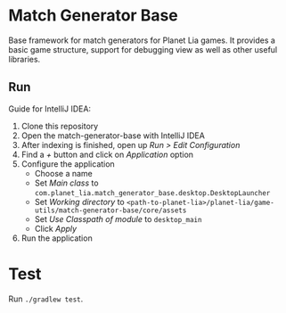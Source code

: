# Match Generator Base

Base framework for match generators for Planet Lia games. 
It provides a basic game structure, support for debugging view as well as other useful libraries.

## Run

Guide for IntelliJ IDEA:

1. Clone this repository
2. Open the match-generator-base with IntelliJ IDEA
3. After indexing is finished, open up *Run > Edit Configuration*
4. Find a *+* button and click on *Application* option
5. Configure the application
    - Choose a name
    - Set *Main class* to `com.planet_lia.match_generator_base.desktop.DesktopLauncher`
    - Set *Working directory* to `<path-to-planet-lia>/planet-lia/game-utils/match-generator-base/core/assets`
    - Set *Use Classpath of module* to `desktop_main`
    - Click *Apply*
6. Run the application
 
# Test
Run `./gradlew test`.